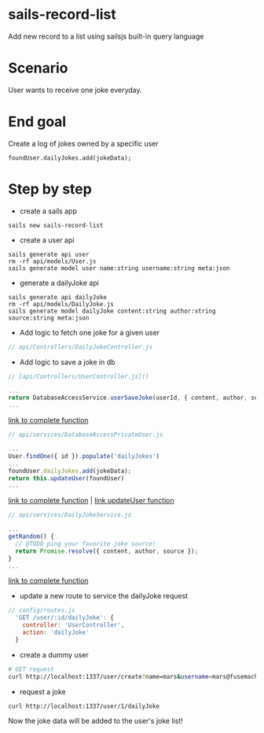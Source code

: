 <!--
@Author: mars
@Date:   2016-12-05T17:00:57-05:00
@Last modified by:   mars
@Last modified time: 2016-12-05T20:34:47-05:00
-->
# sails-record-list
Add new record to a list using sailsjs built-in query language

# Scenario
User wants to receive one joke everyday.

# End goal
Create a log of jokes owned by a specific user
```
foundUser.dailyJokes.add(jokeData);
```

# Step by step

* create a sails app
```
sails new sails-record-list
```

* create a user api
```
sails generate api user
rm -rf api/models/User.js
sails generate model user name:string username:string meta:json
```

* generate a dailyJoke api
```
sails generate api dailyJoke
rm -rf api/models/DailyJoke.js
sails generate model dailyJoke content:string author:string source:string meta:json
```

* Add logic to fetch one joke for a given user
```javascript
// api/Controllers/DailyJokeController.js

```

* Add logic to save a joke in db
```javascript
// [api/Controllers/UserController.js]()

...
return DatabaseAccessService.userSaveJoke(userId, { content, author, source });
...

```
[link to complete function](https://github.com/nshimiye/sails-record-list/blob/master/api/controllers/UserController.js#L37)

```javascript
// api/services/DatabaseAccessPrivateUser.js

...
User.findOne({ id }).populate('dailyJokes')
...
foundUser.dailyJokes.add(jokeData);
return this.updateUser(foundUser)
...

```
[link to complete function](https://github.com/nshimiye/sails-record-list/blob/master/api/services/DatabaseAccessPrivateUser.js#L17) |
[link updateUser function](https://github.com/nshimiye/sails-record-list/blob/master/api/services/DatabaseAccessPrivateUser.js#L34)
```javascript
// api/services/DailyJokeService.js

...
getRandom() {
  // @TODO ping your favorite joke source!
  return Promise.resolve({ content, author, source });
}
...

```
[link to complete function](https://github.com/nshimiye/sails-record-list/blob/master/api/services/DailyJokeService.js#L12) 



* update a new route to service the dailyJoke request
```javascript
// config/routes.js
  'GET /user/:id/dailyJoke': {
    controller: 'UserController',
    action: 'dailyJoke'
  }
```

* create a dummy user
```sh
# GET request
curl http://localhost:1337/user/create?name=mars&username=mars@fusemachines.com
```

* request a joke
```sh
curl http://localhost:1337/user/1/dailyJoke
```

Now the joke data will be added to the user's joke list!
